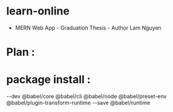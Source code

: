 # learn-online
- MERN Web App - Graduation Thesis - Author Lam Nguyen 

# Plan :


# package install :
--dev @babel/core @babel/cli @babel/node @babel/preset-env @babel/plugin-transform-runtime 
--save @babel/runtime


